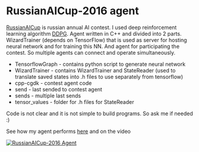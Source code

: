 # RussianAICup-2016 agent

[RussianAICup](http://russianaicup.ru) is russian annual AI contest.
I used deep reinforcement learning algorithm [DDPG](https://arxiv.org/abs/1509.02971). Agent written in C++ and divided into 2 parts. WizardTrainer (depends on TensorFlow) that is used as server for hosting neural network and for training this NN. And agent for participating the contest. So multiple agents can connect and operate simultaneously.
- TensorflowGraph - contains python script to generate neural network
- WizardTrainer - contains WizardTrainer and StateReader (used to translate saved states into .h files to use separately from tensorflow)
- cpp-cgdk - contest agent code
- send - last sended to contest agent
- sends - multiple last sends
- tensor_values - folder for .h files for StateReader

Code is not clear and it is not simple to build programs. So ask me if needed :)

See how my agent performs [here](http://russianaicup.ru/profile/Parilo2) and on the video

[![RussianAICup-2016 Agent](https://img.youtube.com/vi/vM_2Ned9gmY/0.jpg)](https://www.youtube.com/watch?v=vM_2Ned9gmY)
